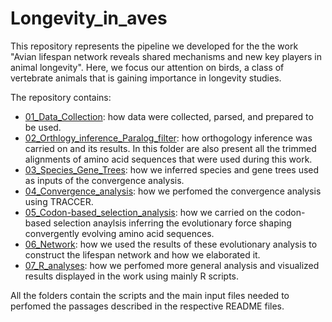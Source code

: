# Longevity_in_aves

This repository represents the pipeline we developed for the the work "Avian lifespan network reveals shared mechanisms and new key players in animal longevity". Here, we focus our attention on birds, a class of vertebrate animals that is gaining importance in longevity studies.

The repository contains:

- [01_Data_Collection](./01_Data_Collection): how data were collected, parsed, and prepared to be used.
- [02_Orthlogy_inference_Paralog_filter](./02_Orthlogy_inference_Paralog_filter): how orthogology inference was carried on and its results. In this folder are also present all the trimmed alignments of amino acid sequences that were used during this work.
- [03_Species_Gene_Trees](./03_Species_Gene_Trees): how we inferred species and gene trees used as inputs of the convergence analysis.
- [04_Convergence_analysis](./04_Convergence_analysis): how we perfomed the convergence analysis using TRACCER.
- [05_Codon-based_selection_analysis](./05_Codon-based_selection_analysis): how we carried on the codon-based selection anaylsis inferring the evolutionary force shaping convergently evolving amino acid sequences.
- [06_Network](./06_Network): how we used the results of these evolutionary analysis to construct the lifespan network and how we elaborated it.
- [07_R_analyses](./07_R_analyses): how we perfomed more general analysis and visualized results displayed in the work using mainly R scripts.

All the folders contain the scripts and the main input files needed to perfomed the passages described in the respective README files.
